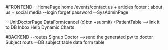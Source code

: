 #FRONTEND
--HomePage
home /events/contact us + articles
footer : about us + social media
--login
forget password
--SysAdminPage

--UnitDoctorPage
DataForm(cancel (x)btn +submit) +PatientTable -->link it to DB
Inbox
Help
Dynamic Charts

#BACKEND
--routes
Signup Doctor -->send the generated pw to doctor
Subject routs
--DB
subject table
data form table
